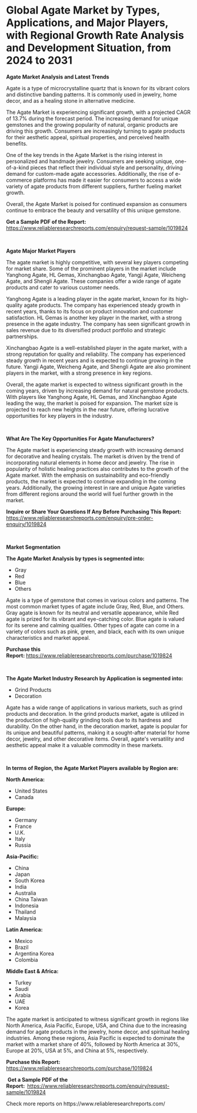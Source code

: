 <p><h1>Global Agate Market by Types, Applications, and Major Players, with Regional Growth Rate Analysis and Development Situation, from 2024 to 2031</h1></p><p><strong>Agate Market Analysis and Latest Trends</strong></p>
<p><p>Agate is a type of microcrystalline quartz that is known for its vibrant colors and distinctive banding patterns. It is commonly used in jewelry, home decor, and as a healing stone in alternative medicine.</p><p>The Agate Market is experiencing significant growth, with a projected CAGR of 13.7% during the forecast period. The increasing demand for unique gemstones and the growing popularity of natural, organic products are driving this growth. Consumers are increasingly turning to agate products for their aesthetic appeal, spiritual properties, and perceived health benefits.</p><p>One of the key trends in the Agate Market is the rising interest in personalized and handmade jewelry. Consumers are seeking unique, one-of-a-kind pieces that reflect their individual style and personality, driving demand for custom-made agate accessories. Additionally, the rise of e-commerce platforms has made it easier for consumers to access a wide variety of agate products from different suppliers, further fueling market growth.</p><p>Overall, the Agate Market is poised for continued expansion as consumers continue to embrace the beauty and versatility of this unique gemstone.</p></p>
<p><strong>Get a Sample PDF of the Report:&nbsp;</strong> <a href="https://www.reliableresearchreports.com/enquiry/request-sample/1019824">https://www.reliableresearchreports.com/enquiry/request-sample/1019824</a></p>
<p>&nbsp;</p>
<p><strong>Agate Major Market Players</strong></p>
<p><p>The agate market is highly competitive, with several key players competing for market share. Some of the prominent players in the market include Yanghong Agate, HL Gemas, Xinchangbao Agate, Yangji Agate, Weicheng Agate, and Shengli Agate. These companies offer a wide range of agate products and cater to various customer needs.</p><p>Yanghong Agate is a leading player in the agate market, known for its high-quality agate products. The company has experienced steady growth in recent years, thanks to its focus on product innovation and customer satisfaction. HL Gemas is another key player in the market, with a strong presence in the agate industry. The company has seen significant growth in sales revenue due to its diversified product portfolio and strategic partnerships.</p><p>Xinchangbao Agate is a well-established player in the agate market, with a strong reputation for quality and reliability. The company has experienced steady growth in recent years and is expected to continue growing in the future. Yangji Agate, Weicheng Agate, and Shengli Agate are also prominent players in the market, with a strong presence in key regions.</p><p>Overall, the agate market is expected to witness significant growth in the coming years, driven by increasing demand for natural gemstone products. With players like Yanghong Agate, HL Gemas, and Xinchangbao Agate leading the way, the market is poised for expansion. The market size is projected to reach new heights in the near future, offering lucrative opportunities for key players in the industry.</p></p>
<p>&nbsp;</p>
<p><strong>What Are The Key Opportunities For Agate Manufacturers?</strong></p>
<p><p>The Agate market is experiencing steady growth with increasing demand for decorative and healing crystals. The market is driven by the trend of incorporating natural elements in home decor and jewelry. The rise in popularity of holistic healing practices also contributes to the growth of the Agate market. With the emphasis on sustainability and eco-friendly products, the market is expected to continue expanding in the coming years. Additionally, the growing interest in rare and unique Agate varieties from different regions around the world will fuel further growth in the market.</p></p>
<p><strong>Inquire or Share Your Questions If Any Before Purchasing This Report:</strong> <a href="https://www.reliableresearchreports.com/enquiry/pre-order-enquiry/1019824">https://www.reliableresearchreports.com/enquiry/pre-order-enquiry/1019824</a></p>
<p>&nbsp;</p>
<p><strong>Market Segmentation</strong></p>
<p><strong>The Agate Market Analysis by types is segmented into:</strong></p>
<p><ul><li>Gray</li><li>Red</li><li>Blue</li><li>Others</li></ul></p>
<p><p>Agate is a type of gemstone that comes in various colors and patterns. The most common market types of agate include Gray, Red, Blue, and Others. Gray agate is known for its neutral and versatile appearance, while Red agate is prized for its vibrant and eye-catching color. Blue agate is valued for its serene and calming qualities. Other types of agate can come in a variety of colors such as pink, green, and black, each with its own unique characteristics and market appeal.</p></p>
<p><strong>Purchase this Report:&nbsp;</strong><a href="https://www.reliableresearchreports.com/purchase/1019824">https://www.reliableresearchreports.com/purchase/1019824</a></p>
<p>&nbsp;</p>
<p><strong>The Agate Market Industry Research by Application is segmented into:</strong></p>
<p><ul><li>Grind Products</li><li>Decoration</li></ul></p>
<p><p>Agate has a wide range of applications in various markets, such as grind products and decoration. In the grind products market, agate is utilized in the production of high-quality grinding tools due to its hardness and durability. On the other hand, in the decoration market, agate is popular for its unique and beautiful patterns, making it a sought-after material for home decor, jewelry, and other decorative items. Overall, agate's versatility and aesthetic appeal make it a valuable commodity in these markets.</p></p>
<p>&nbsp;</p>
<p><strong>In terms of Region, the Agate Market Players available by Region are:</strong></p>
<p>
    <p> <strong> North America: </strong>
        <ul>
            <li>United States</li>
            <li>Canada</li>
        </ul>
        </p> 
    <p> <strong> Europe: </strong>
        <ul>
            <li>Germany</li>
            <li>France</li>
            <li>U.K.</li>
            <li>Italy</li>
            <li>Russia</li>
        </ul>
        </p> 
    <p> <strong> Asia-Pacific: </strong>
        <ul>
            <li>China</li>
            <li>Japan</li>
            <li>South Korea</li>
            <li>India</li>
            <li>Australia</li>
            <li>China Taiwan</li>
            <li>Indonesia</li>
            <li>Thailand</li>
            <li>Malaysia</li>
        </ul>
        </p> 
    <p> <strong> Latin America: </strong>
        <ul>
            <li>Mexico</li>
            <li>Brazil</li>
            <li>Argentina Korea</li>
            <li>Colombia</li>
        </ul>
        </p> 
    <p> <strong> Middle East & Africa: </strong>
        <ul>
            <li>Turkey</li>
            <li>Saudi</li>
            <li>Arabia</li>
            <li>UAE</li>
            <li>Korea</li>
        </ul>
    </p>
    </p>
<p><p>The agate market is anticipated to witness significant growth in regions like North America, Asia Pacific, Europe, USA, and China due to the increasing demand for agate products in the jewelry, home decor, and spiritual healing industries. Among these regions, Asia Pacific is expected to dominate the market with a market share of 40%, followed by North America at 30%, Europe at 20%, USA at 5%, and China at 5%, respectively.</p></p>
<p><strong>Purchase this Report: </strong><a href="https://www.reliableresearchreports.com/purchase/1019824">https://www.reliableresearchreports.com/purchase/1019824</a></p>
<p>&nbsp;<strong>Get a Sample PDF of the Report:&nbsp;&nbsp;</strong><a href="https://www.reliableresearchreports.com/enquiry/request-sample/1019824">https://www.reliableresearchreports.com/enquiry/request-sample/1019824</a></p>
<p><strong></strong></p>
<p>Check more reports on https://www.reliableresearchreports.com/</p>